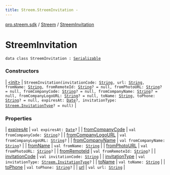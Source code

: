 ```yaml
---
title: Streem.StreemInvitation - 
---
```


[pro.streem.sdk](../../index.html) / [Streem](../index.html) / [StreemInvitation](./index.html)

# StreemInvitation

`data class StreemInvitation : `[`Serializable`](https://developer.android.com/reference/java/io/Serializable.html)

### Constructors

| [&lt;init&gt;](-init-.html) | `StreemInvitation(invitationCode: `[`String`](https://kotlinlang.org/api/latest/jvm/stdlib/kotlin/-string/index.html)`, url: `[`String`](https://kotlinlang.org/api/latest/jvm/stdlib/kotlin/-string/index.html)`, fromName: `[`String`](https://kotlinlang.org/api/latest/jvm/stdlib/kotlin/-string/index.html)`, fromRemoteId: `[`String`](https://kotlinlang.org/api/latest/jvm/stdlib/kotlin/-string/index.html)`? = null, fromPhotoURL: `[`String`](https://kotlinlang.org/api/latest/jvm/stdlib/kotlin/-string/index.html)`? = null, fromCompanyCode: `[`String`](https://kotlinlang.org/api/latest/jvm/stdlib/kotlin/-string/index.html)`? = null, fromCompanyName: `[`String`](https://kotlinlang.org/api/latest/jvm/stdlib/kotlin/-string/index.html)`? = null, fromCompanyLogoURL: `[`String`](https://kotlinlang.org/api/latest/jvm/stdlib/kotlin/-string/index.html)`? = null, toName: `[`String`](https://kotlinlang.org/api/latest/jvm/stdlib/kotlin/-string/index.html)`, toPhone: `[`String`](https://kotlinlang.org/api/latest/jvm/stdlib/kotlin/-string/index.html)`? = null, expiresAt: `[`Date`](https://developer.android.com/reference/java/util/Date.html)`?, invitationType: `[`Streem.InvitationType`](../-invitation-type/index.html)`? = null)` |

### Properties

| [expiresAt](expires-at.html) | `val expiresAt: `[`Date`](https://developer.android.com/reference/java/util/Date.html)`?` |
| [fromCompanyCode](from-company-code.html) | `val fromCompanyCode: `[`String`](https://kotlinlang.org/api/latest/jvm/stdlib/kotlin/-string/index.html)`?` |
| [fromCompanyLogoURL](from-company-logo-u-r-l.html) | `val fromCompanyLogoURL: `[`String`](https://kotlinlang.org/api/latest/jvm/stdlib/kotlin/-string/index.html)`?` |
| [fromCompanyName](from-company-name.html) | `val fromCompanyName: `[`String`](https://kotlinlang.org/api/latest/jvm/stdlib/kotlin/-string/index.html)`?` |
| [fromName](from-name.html) | `val fromName: `[`String`](https://kotlinlang.org/api/latest/jvm/stdlib/kotlin/-string/index.html) |
| [fromPhotoURL](from-photo-u-r-l.html) | `val fromPhotoURL: `[`String`](https://kotlinlang.org/api/latest/jvm/stdlib/kotlin/-string/index.html)`?` |
| [fromRemoteId](from-remote-id.html) | `val fromRemoteId: `[`String`](https://kotlinlang.org/api/latest/jvm/stdlib/kotlin/-string/index.html)`?` |
| [invitationCode](invitation-code.html) | `val invitationCode: `[`String`](https://kotlinlang.org/api/latest/jvm/stdlib/kotlin/-string/index.html) |
| [invitationType](invitation-type.html) | `val invitationType: `[`Streem.InvitationType`](../-invitation-type/index.html)`?` |
| [toName](to-name.html) | `val toName: `[`String`](https://kotlinlang.org/api/latest/jvm/stdlib/kotlin/-string/index.html) |
| [toPhone](to-phone.html) | `val toPhone: `[`String`](https://kotlinlang.org/api/latest/jvm/stdlib/kotlin/-string/index.html)`?` |
| [url](url.html) | `val url: `[`String`](https://kotlinlang.org/api/latest/jvm/stdlib/kotlin/-string/index.html) |


